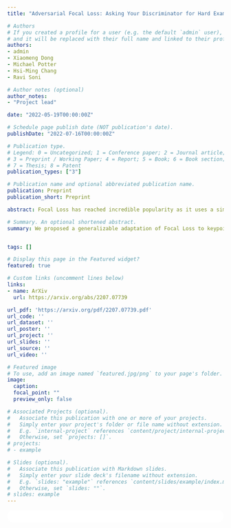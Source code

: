 ```yaml
---
title: "Adversarial Focal Loss: Asking Your Discriminator for Hard Examples"

# Authors
# If you created a profile for a user (e.g. the default `admin` user), write the username (folder name) here
# and it will be replaced with their full name and linked to their profile.
authors:
- admin
- Xiaomeng Dong
- Michael Potter
- Hsi-Ming Chang
- Ravi Soni

# Author notes (optional)
author_notes:
- "Project lead"

date: "2022-05-19T00:00:00Z"

# Schedule page publish date (NOT publication's date).
publishDate: "2022-07-16T00:00:00Z"

# Publication type.
# Legend: 0 = Uncategorized; 1 = Conference paper; 2 = Journal article;
# 3 = Preprint / Working Paper; 4 = Report; 5 = Book; 6 = Book section;
# 7 = Thesis; 8 = Patent
publication_types: ["3"]

# Publication name and optional abbreviated publication name.
publication: Preprint
publication_short: Preprint

abstract: Focal Loss has reached incredible popularity as it uses a simple technique to identify and utilize hard examples to achieve better performance on classification. However, this method does not easily generalize outside of classification tasks, such as in keypoint detection. In this paper, we propose a novel adaptation of Focal Loss for keypoint detection tasks, called Adversarial Focal Loss (AFL). AFL not only is semantically analogous to Focal loss, but also works as a plug-and-chug upgrade for arbitrary loss functions. While Focal Loss requires output from a classifier, AFL leverages a separate adversarial network to produce a difficulty score for each input. This difficulty score can then be used to dynamically prioritize learning on hard examples, even in absence of a classifier. In this work, we show AFL's effectiveness in enhancing existing methods in keypoint detection and verify its capability to re-weigh examples based on difficulty.

# Summary. An optional shortened abstract.
summary: We proposed a generalizable adaptation of Focal Loss to keypoint detection leveraging difficulty scores from a discriminator.


tags: []

# Display this page in the Featured widget?
featured: true

# Custom links (uncomment lines below)
links:
- name: ArXiv
  url: https://arxiv.org/abs/2207.07739

url_pdf: 'https://arxiv.org/pdf/2207.07739.pdf'
url_code: ''
url_dataset: ''
url_poster: ''
url_project: ''
url_slides: ''
url_source: ''
url_video: ''

# Featured image
# To use, add an image named `featured.jpg/png` to your page's folder.
image:
  caption:
  focal_point: ""
  preview_only: false

# Associated Projects (optional).
#   Associate this publication with one or more of your projects.
#   Simply enter your project's folder or file name without extension.
#   E.g. `internal-project` references `content/project/internal-project/index.md`.
#   Otherwise, set `projects: []`.
# projects:
# - example

# Slides (optional).
#   Associate this publication with Markdown slides.
#   Simply enter your slide deck's filename without extension.
#   E.g. `slides: "example"` references `content/slides/example/index.md`.
#   Otherwise, set `slides: ""`.
# slides: example
---
```


<!-- {{% callout note %}}
Click the *Cite* button above to demo the feature to enable visitors to import publication metadata into their reference management software.
{{% /callout %}}

{{% callout note %}}
Create your slides in Markdown - click the *Slides* button to check out the example.
{{% /callout %}} -->

<!-- Supplementary notes can be added here, including [code, math, and images](https://wowchemy.com/docs/writing-markdown-latex/). -->


<html>
  <style>
    section {
        background: white;
        color: black;
        border-radius: 1em;
        padding: 1em;
        left: 50% }
    #inner {
        display: inline-block;
        display: flex;
        align-items: center;
        justify-content: center }
  </style>
  <section>
    <div id="inner">
      <script type='text/javascript' src='https://d1bxh8uas1mnw7.cloudfront.net/assets/embed.js'></script>
        <span style="float:left";
          class="__dimensions_badge_embed__"
          data-doi="10.48550/arXiv.2207.07739"
          data-hide-zero-citations="false"
          data-legend="always">
        </span>
      <script async src="https://badge.dimensions.ai/badge.js" charset="utf-8"></script>
        <div  style="float:right";
          data-link-target="_blank"
          data-badge-details="right"
          data-badge-type="medium-donut"
          data-doi="10.48550/arXiv.2207.07739"
          data-condensed="true"
          data-hide-no-mentions="false"
          class="altmetric-embed">
        </div>
    </div>
    <div id="inner">
      <script type="text/javascript" src="//cdn.plu.mx/widget-summary.js"></script>
        <a href="https://plu.mx/plum/a/?doi=10.48550/arXiv.2207.07739"
          data-orientation="horizontal"
          class="plumx-summary"
          data-site="plum"
          data-hide-when-empty="false">
        </a>
    </div>
  </section>